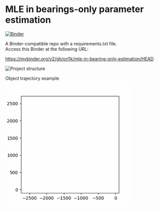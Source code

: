 # MLE in bearings-only parameter estimation

[![Binder](https://mybinder.org/badge_logo.svg)](https://mybinder.org/v2/gh/orl1k/mle-in-bearing-only-estimation/HEAD)

A Binder-compatible repo with a requirements.txt file.  
Access this Binder at the following URL:

https://mybinder.org/v2/gh/orl1k/mle-in-bearing-only-estimation/HEAD

![Project structure](https://sun9-62.userapi.com/impg/tMFOFJOINRqXnOpzaSrdeLXcbpGwATwd_vLRkA/QcUUX1zbw2U.jpg?size=1448x690&quality=96&sign=d81b2e944e6e686d3e5ab88a1de9897d&type=album)

Object trajectory example  
![Target trajectory example](https://github.com/orl1k/mle-in-bearing-only-estimation/blob/main/trajectory.gif)
